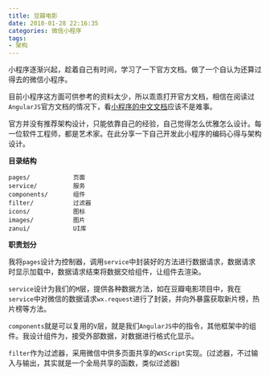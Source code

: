 ```yaml
---
title: 豆瓣电影
date: 2018-01-28 22:16:35
categories: 微信小程序
tags:
- 架构
---
```


小程序逐渐兴起，趁着自己有时间，学习了一下官方文档。做了一个自认为还算过得去的微信小程序。

目前小程序这方面可供参考的资料太少，所以乖乖打开官方文档，相信在阅读过`AngularJS`官方文档的情况下，看[小程序的中文文档](https://developers.weixin.qq.com/miniprogram/dev/framework/MINA.html)应该不是难事。

官方并没有推荐架构设计，只能依靠自己的经验，自己觉得怎么优雅怎么设计。每一位软件工程师，都是艺术家。在此分享一下自己开发此小程序的编码心得与架构设计。

<!-- more -->

**目录结构**

```
pages/            页面
service/          服务
components/       组件
filter/           过滤器
icons/            图标
images/           图片
zanui/            UI库
```

**职责划分**

我将`pages`设计为控制器，调用`service`中封装好的方法进行数据请求，数据请求时显示加载中，数据请求结束将数据交给组件，让组件去渲染。

`service`设计为我们的`M`层，提供各种数据方法，如在豆瓣电影项目中，我在`service`中对微信的数据请求`wx.request`进行了封装，并向外暴露获取新片榜，热片榜等方法。

`components`就是可以复用的`V`层，就是我们`AngularJS`中的指令，其他框架中的组件。我设计组件为，接受外部数据，对数据进行格式化显示。

`filter`作为过滤器，采用微信中供多页面共享的`WXScript`实现。(过滤器，不过输入与输出，其实就是一个全局共享的函数，类似过滤器)

